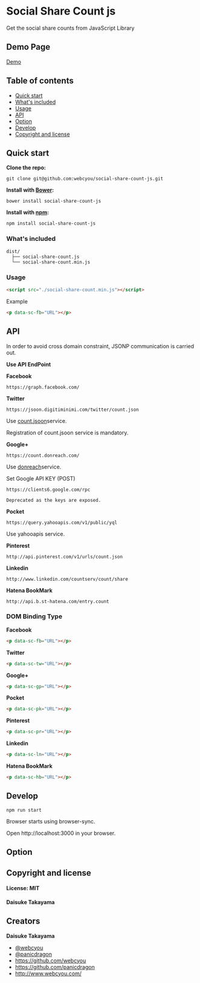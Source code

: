 # Social Share Count js
Get the social share counts from JavaScript Library

## Demo Page
[Demo](https://webcyou.github.io/social-share-count-js/)

## Table of contents

* [Quick start](#quick-start)
* [What's included](#What's-included)
* [Usage](#Usage)
* [API](#api)
* [Option](#Option)
* [Develop](#Develop)
* [Copyright and license](#copyright-and-license)

## Quick start

**Clone the repo:**
```
git clone git@github.com:webcyou/social-share-count-js.git
```

**Install with [Bower](http://bower.io):**
```
bower install social-share-count-js
```

**Install with [npm](https://www.npmjs.com):**
```
npm install social-share-count-js
```
### What's included

```
dist/
  ├── social-share-count.js
  └── social-share-count.min.js
```

### Usage

```html
<script src="./social-share-count.min.js"></script>
```

Example

```html
<p data-sc-fb="URL"></p>
```


## API
In order to avoid cross domain constraint, JSONP communication is carried out.

**Use API EndPoint**

**Facebook**
```
https://graph.facebook.com/
```

**Twitter**
```
https://jsoon.digitiminimi.com/twitter/count.json
```
Use [count.jsoon](https://jsoon.digitiminimi.com/)service.

Registration of count.jsoon service is mandatory.


**Google+**
```
https://count.donreach.com/
```
Use [donreach](https://count.donreach.com/)service.


Set Google API KEY (POST)
```
https://clients6.google.com/rpc
```
```
Deprecated as the keys are exposed.
```

**Pocket**

```
https://query.yahooapis.com/v1/public/yql
```
Use yahooapis service.

**Pinterest**

```
http://api.pinterest.com/v1/urls/count.json
```

**Linkedin**

```
http://www.linkedin.com/countserv/count/share
```

**Hatena BookMark**
```
http://api.b.st-hatena.com/entry.count
```


### DOM Binding Type

**Facebook**

```html
<p data-sc-fb="URL"></p>
```

**Twitter**

```html
<p data-sc-tw="URL"></p>
```

**Google+**

```html
<p data-sc-gp="URL"></p>
```

**Pocket**

```html
<p data-sc-pk="URL"></p>
```

**Pinterest**

```html
<p data-sc-pr="URL"></p>
```

**Linkedin**

```html
<p data-sc-ln="URL"></p>
```

**Hatena BookMark**

```html
<p data-sc-hb="URL"></p>
```

## Develop

```
npm run start
```
Browser starts using browser-sync.

Open http://localhost:3000 in your browser.

## Option



## Copyright and license

#### License: MIT
#### Daisuke Takayama

## Creators

**Daisuke Takayama**
* [@webcyou](https://twitter.com/webcyou)
* [@panicdragon](https://twitter.com/panicdragon)
* <https://github.com/webcyou>
* <https://github.com/panicdragon>
* <http://www.webcyou.com/>
